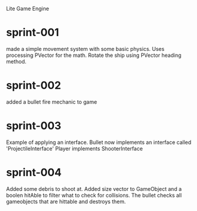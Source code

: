 Lite Game Engine

# sprint-001
made a simple movement system with some basic physics. 
Uses processing PVector for the math.
Rotate the ship using PVector heading method.

# sprint-002
added a bullet fire mechanic to game

# sprint-003
Example of applying an interface.
Bullet now implements an interface called 'ProjectileInterface'
Player implements ShooterInterface

# sprint-004
Added some debris to shoot at. 
Added size vector to GameObject and a boolen hitAble to filter what to check for collisions. 
The bullet checks all gameobjects that are hittable and destroys them.